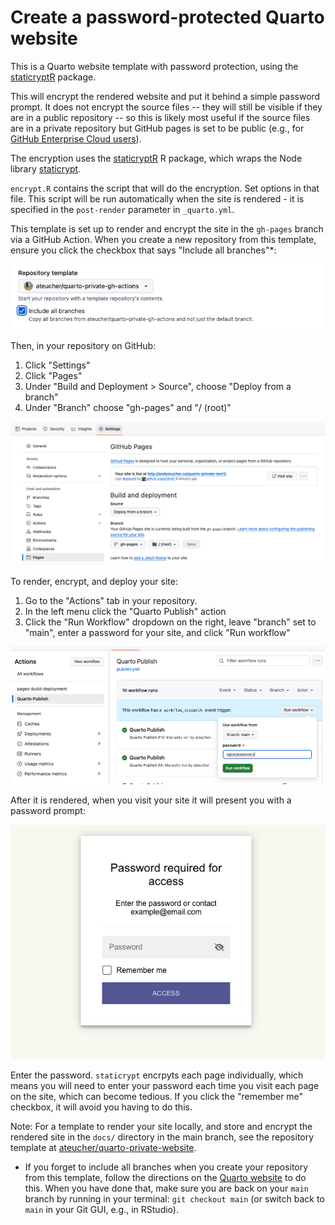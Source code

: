 # Create a password-protected Quarto website

This is a Quarto website template with password protection, using the
[staticryptR](https://github.com/nikitoshina/staticryptR) package.

This will encrypt the rendered website and put it behind a simple password
prompt. It does not encrypt the source files -- they will still be visible if they
are in a public repository -- so this is likely most useful if the source files
are in a private repository but GitHub pages is set to be public (e.g., for
[GitHub Enterprise Cloud users](https://docs.github.com/en/enterprise-cloud@latest/pages/getting-started-with-github-pages/changing-the-visibility-of-your-github-pages-site)).

The encryption uses the [staticryptR](https://github.com/nikitoshina/staticryptR)
R package, which wraps the Node library [staticrypt](https://github.com/robinmoisson/staticrypt).

`encrypt.R` contains the script that will do the encryption. Set options in that
file. This script will be run automatically when the site is rendered - it is
specified in the `post-render` parameter in `_quarto.yml`.

This template is set up to render and encrypt the site in the `gh-pages` branch
via a GitHub Action. When you create a new repository from this template, ensure
you click the checkbox that says "Include all branches"*:

![Screenshot of checkbox to include all branches when using a template repo](include-branches.png)

Then, in your repository on GitHub:

1. Click "Settings"
2. Click "Pages"
3. Under "Build and Deployment > Source", choose "Deploy from a branch"
4. Under "Branch" choose "gh-pages" and "/ (root)"

![A screenshot of a GitHub repository setting for GitHub pages](gh-pages-settings.png)

To render, encrypt, and deploy your site:

1. Go to the "Actions" tab in your repository.
2. In the left menu click the "Quarto Publish" action
3. Click the "Run Workflow" dropdown on the right, leave "branch" set to "main",
enter a password for your site, and click "Run workflow"

![A screenshot of manually running Quarto Publish workflow in GitHub Actions](run-workflow.png)

After it is rendered, when you visit your site it will present you with a
password prompt:

![Screenshot of a window prompting for a passward](password-page.png)

Enter the password. `staticrypt` encrpyts each page individually, which means
you will need to enter your password each time you visit each page on the site,
which can become tedious. If you click the "remember me" checkbox, it will
avoid you having to do this.

Note: For a template to render your site locally, and store and encrypt the
rendered site in the `docs/` directory in the main branch, see the repository
template at
[ateucher/quarto-private-website](https://github.com/ateucher/quarto-private-website).

* If you forget to include all branches when you create your repository from this
template, follow the directions on the
[Quarto website](https://quarto.org/docs/publishing/github-pages.html#source-branch)
to do this. When you have done that, make sure you are back on your `main` branch by running in your
terminal: `git checkout main` (or switch back to `main` in your Git GUI, e.g.,
in RStudio). 
